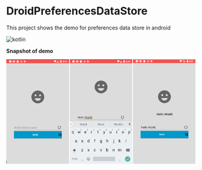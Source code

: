 # DroidPreferencesDataStore
This project shows the demo for preferences data store in android

![kotlin](https://img.shields.io/badge/Kotlin-language-blue)

**Snapshot of demo**

![snapshot](https://github.com/devrath/DroidPreferencesDataStore/blob/master/Snipping.PNG)
